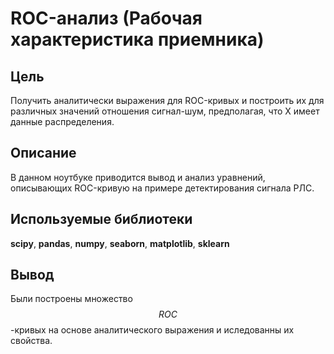 # ROC-анализ (Рабочая характеристика приемника)
## Цель
Получить аналитически выражения для ROC-кривых и построить их для различных значений отношения сигнал-шум, предполагая, что X имеет данные распределения.
## Описание
В данном ноутбуке приводится вывод и анализ уравнений, описывающих ROC-кривую на примере детектирования сигнала РЛС.
## Используемые библиотеки
__scipy__, __pandas__, __numpy__, __seaborn__, __matplotlib__, __sklearn__
## Вывод
Были построены множество $$ROC$$-кривых на основе аналитического выражения и иследованны их свойства.
